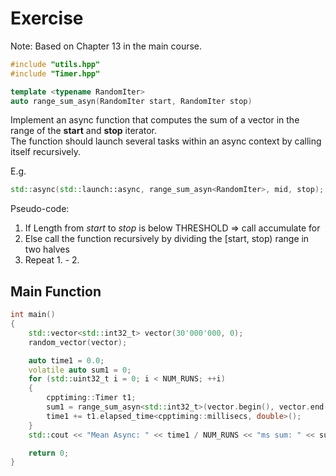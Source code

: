 # Exercise

Note: Based on Chapter 13 in the main course.

```cpp
#include "utils.hpp"
#include "Timer.hpp"

template <typename RandomIter>
auto range_sum_asyn(RandomIter start, RandomIter stop)
```

Implement an async function that computes the sum of a vector in the range of the **start** and **stop** iterator.  
The function should launch several tasks within an async context by calling itself recursively.

E.g.

```cpp
std::async(std::launch::async, range_sum_asyn<RandomIter>, mid, stop);
```

Pseudo-code:

1. If Length from *start* to *stop* is below THRESHOLD => call accumulate for 
2. Else call the function recursively by dividing the [start, stop) range in two halves
3. Repeat 1. - 2.

## Main Function

```cpp
int main()
{
    std::vector<std::int32_t> vector(30'000'000, 0);
    random_vector(vector);

    auto time1 = 0.0;
    volatile auto sum1 = 0;
    for (std::uint32_t i = 0; i < NUM_RUNS; ++i)
    {
        cpptiming::Timer t1;
        sum1 = range_sum_asyn<std::int32_t>(vector.begin(), vector.end());
        time1 += t1.elapsed_time<cpptiming::millisecs, double>();
    }
    std::cout << "Mean Async: " << time1 / NUM_RUNS << "ms sum: " << sum1 << '\n';

    return 0;
}
```
